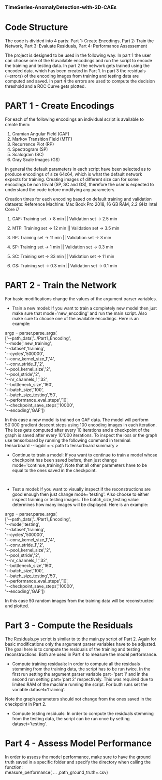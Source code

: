 ### TimeSeries-AnomalyDetection-with-2D-CAEs ###

# Code Structure

The code is divided into 4 parts:
Part 1: Create Encodings,
Part 2: Train the Network,
Part 3: Evaluate Residuals,
Part 4: Performance Assessement

The project is designed to be used in the following way:
In part 1 the user can choose one of the 6 available encodings and run the script to encode the training and testing data.
In part 2 the network gets trained using the encoded data, which has been created in Part 1.
In part 3 the residuals (=errors) of the encoding images from training and testing data are computed and saved.
In part 4 the errors are used to compute the decision threshold and a ROC Curve gets plotted.

# PART 1 - Create Encodings

For each of the following encodings an individual script is available to create them:
1. Gramian Angular Field (GAF)
2. Markov Transition Field (MTF)
3. Recurrence Plot (RP)
4. Spectrogram (SP)
5. Scalogram (SC)
6. Gray Scale Images (GS)

In general the default parameters in each script have been selected as to produce encodings of size 64x64, which is what the default network expects for training. Creating images of different size can for some encodings be non trivial (SP, SC and GS), therefore the user is expected to understand the code before modifying any parameters.

Creation times for each encoding based on default training and validation datasets:
Reference Machine: Mac Book Pro 2018, 16 GB RAM, 2.2 GHz Intel Core i7

1. GAF: Training set   -> 8 min ||
        Validation set -> 2.5 min
        
2. MTF: Training set   -> 12 min ||
        Validation set -> 3.5 min
        
3. RP:  Training set   -> 11 min ||
        Validation set -> 3 min
        
4. SP:  Training set   -> 1 min ||
        Validation set -> 0.3 min
        
5. SC:  Training set   -> 33 min ||
        Validation set -> 11 min
        
6. GS:  Training set   -> 0.3 min ||
        Validation set -> 0.1 min

# PART 2 - Train the Network

For basic modifications change the values of the argument parser variables. 

- Train a new model: If you want to train a completely new model then just make sure that mode='new_encoding' and run the main script. Also make sure to choose one of the available encodings. Here is an example:

argp = parser.parse_args( <br/>
    ['--path_data','../Part1_Encoding', <br/>
     '--mode','new_training', <br/>
     '--dataset','training', <br/>
     '--cycles','500000', <br/>
     '--conv_kernel_size_1','4', <br/>
     '--conv_stride_1','2', <br/>
     '--pool_kernel_size','2', <br/>
     '--pool_stride','2', <br/>
     '--nr_channels_1','32',  <br/>
     '--bottleneck_size','160', <br/>
     '--batch_size','100', <br/>
     '--batch_size_testing','50', <br/>
     '--performance_eval_steps','10', <br/>
     '--checkpoint_save_steps','10000', <br/>
     '--encoding','GAF'])
     
  In this case a new model is trained on GAF data. The model will perform 50'000 gradient descent steps using 100 encoding images in each iteration. The loss gets computed after every 10 iterations and a checkpoint of the graph is saved after every 10'000 iterations. To inspect the loss or the graph use tensorboard by running the following command in terminal: <br/>
 tensorboard --logdir = < path to tensorboard summary >
        
 - Continue to train a model: If you want to continue to train a model whose checkpoint has been saved before, then just change mode='continue_training'. Note that all other parameters have to be equal to the ones saved in the checkpoint.
 
 <br/>
 
- Test a model: If you want to visually inspect if the reconstructions are good enough then just change mode='testing'. Also choose to either inspect training or testing images. The batch_size_testing value determines how many images will be displayed. Here is an example:

argp = parser.parse_args( <br/>
    ['--path_data','../Part1_Encoding', <br/>
     '--mode','testing', <br/>
     '--dataset','training', <br/>
     '--cycles','500000', <br/>
     '--conv_kernel_size_1','4', <br/>
     '--conv_stride_1','2', <br/>
     '--pool_kernel_size','2', <br/>
     '--pool_stride','2', <br/>
     '--nr_channels_1','32',  <br/>
     '--bottleneck_size','160', <br/>
     '--batch_size','100', <br/>
     '--batch_size_testing','50', <br/>
     '--performance_eval_steps','10', <br/>
     '--checkpoint_save_steps','10000', <br/>
     '--encoding','GAF'])
     
In this case 50 random images from the training data will be reconstructed and plotted.

# Part 3 - Compute the Residuals

The Residuals.py script is similar to to the main.py script of Part 2. Again for basic modifications only the argument parser variables have to be adjusted. The goal here is to compute the residuals of the training and testing reconstructions. Both are used in Part 4 to measure the model performance.

- Compute training residuals:
In order to compute all the residuals stemming from the training data, the script has to be run twice. In the first run setting the argument parser variable part='part 1' and in the second run setting part='part 2' respectively. This was required due to limited RAM of the machine running the script.
For buth runs set the variable dataset='training'.

Note the graph parameters should not change from the ones saved in the checkpoint in Part 2.

- Compute testing residuals:
In order to compute the residuals stemming from the testing data, the script can be run once by setting dataset='testing'.

# Part 4 -  Assess Model Performance

In order to assess the model performance, make sure to have the ground truth saved in a specific folder and specify the directory when calling the function:<br/>
measure_performance( ... ,path_ground_truth=<path to ground truth>.csv)

    
        
       


